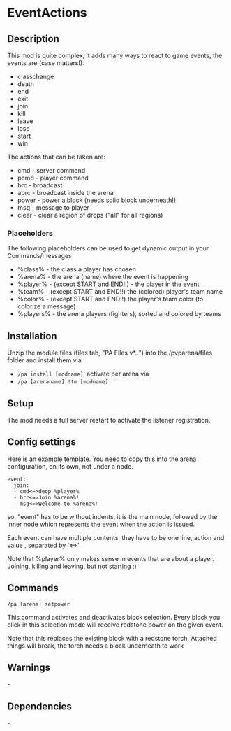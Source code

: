 # EventActions

## Description

This mod is quite complex, it adds many ways to react to game events, the events are (case matters!):

- classchange
- death
- end
- exit
- join
- kill
- leave
- lose
- start
- win

The actions that can be taken are:

- cmd \- server command
- pcmd \- player command
- brc \- broadcast
- abrc \- broadcast inside the arena
- power \- power a block (needs solid block underneath!)
- msg \- message to player
- clear \- clear a region of drops ("all" for all regions) 

### Placeholders

The following placeholders can be used to get dynamic output in your Commands/messages

- %class% \- the class a player has chosen
- %arena% \- the arena (name) where the event is happening
- %player% \- (except START and END!!) \- the player in the event
- %team% \- (except START and END!!) the (colored) player's team name
- %color% \- (except START and END!!) the player's team color (to colorize a message)
- %players% \- the arena players (fighters), sorted and colored by teams


## Installation

Unzip the module files (files tab, "PA Files v*.*.*") into the /pvparena/files folder and install them via

- `/pa install [modname]`, activate per arena via
- `/pa [arenaname] !tm [modname]`

## Setup

The mod needs a full server restart to activate the listener registration.

## Config settings

Here is an example template. You need to copy this into the arena configuration, on its own, not under a node.
```
event:
  join:
  - cmd<=>deop %player%
  - brc<=>Join %arena%!
  - msg<=>Welcome to %arena%!
```

so, "event" has to be without indents, it is the main node, followed by the inner node which represents the event when the action is issued.

Each event can have multiple contents, they have to be one line, action and value , separated by '<=>'

Note that %player% only makes sense in events that are about a player. Joining, killing and leaving, but not starting ;)

## Commands

`/pa [arena] setpower`

This command activates and deactivates block selection. Every block you click in this selection mode will receive redstone power on the given event. 

Note that this replaces the existing block with a redstone torch. Attached things will break, the torch needs a block underneath to work

## Warnings

\-

## Dependencies

\-
